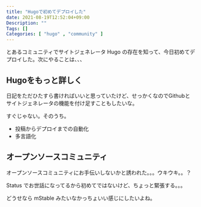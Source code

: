 ```yaml
---
title: "Hugoで初めてデプロイした"
date: 2021-08-19T12:52:04+09:00
Description: ""
Tags: []
Categories: [ "hugo" , "community" ]
---
```


とあるコミュニティでサイトジェネレータ Hugo の存在を知って、今日初めてデプロイした。次にやることは、、、

<!--more-->

## Hugoをもっと詳しく

日記をただひたすら書ければいいと思っていたけど、せっかくなのでGithubとサイトジェネレータの機能を付け足すこともしたいな。

すぐじゃない。そのうち。

- 投稿からデプロイまでの自動化
- 多言語化

## オープンソースコミュニティ

オープンソースコミュニティにお手伝いしないかと誘われた。。。ウキウキ。。？

Status でお世話になってるから初めてではないけど、ちょっと緊張する。。。

どうせなら mStable みたいなかっちょいい感じにしたいよね。
